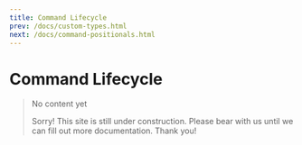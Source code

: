 ```yaml
---
title: Command Lifecycle
prev: /docs/custom-types.html
next: /docs/command-positionals.html
---
```

# Command Lifecycle

> No content yet
>
> Sorry! This site is still under construction. Please bear with us until we can fill out more documentation. Thank you!
